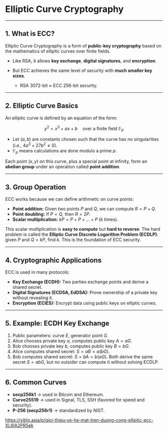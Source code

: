 # Elliptic Curve Cryptography

---

## 1. What is ECC?

Elliptic Curve Cryptography is a form of **public-key cryptography** based on the mathematics of elliptic curves over finite fields.

* Like RSA, it allows **key exchange**, **digital signatures**, and **encryption**.
* But ECC achieves the same level of security with **much smaller key sizes**.

   * RSA 3072-bit ≈ ECC 256-bit security.

---

## 2. Elliptic Curve Basics
An elliptic curve is defined by an equation of the form:

$$
y^2 = x^3 + ax + b \quad \text{over a finite field } \mathbb{F}_p
$$

* Let $(a,b)$ are constants chosen such that the curve has no singularities (i.e., $4a^3 + 27b^2 \neq 0$).
* $\mathbb{F}_p$ means calculations are done modulo a prime $p$.

Each point $(x,y)$ on this curve, plus a special point at infinity, form an **abelian group** under an operation called **point addition**.

---

## 3. Group Operation

ECC works because we can define arithmetic on curve points:

* **Point addition:** Given two points $P$ and $Q$, we can compute $R = P + Q$.
* **Point doubling:** If $P = Q$, then $R = 2P$.
* **Scalar multiplication:** $kP = P + P + \dots + P$ (k times).

This scalar multiplication is **easy to compute** but **hard to reverse**.
The hard problem is called the **Elliptic Curve Discrete Logarithm Problem (ECDLP)**: given $P$ and $Q = kP$, find $k$. This is the foundation of ECC security.

---

## 4. Cryptographic Applications

ECC is used in many protocols:

* **Key Exchange (ECDH):** Two parties exchange points and derive a shared secret.
* **Digital Signatures (ECDSA, EdDSA):** Prove ownership of a private key without revealing it.
* **Encryption (ECIES):** Encrypt data using public keys on elliptic curves.

---

## 5. Example: ECDH Key Exchange

1. Public parameters: curve $E$, generator point $G$.
2. Alice chooses private key $a$, computes public key $A = aG$.
3. Bob chooses private key $b$, computes public key $B = bG$.
4. Alice computes shared secret: $S = aB = a(bG)$.
5. Bob computes shared secret: $S = bA = b(aG)$.
   Both derive the same secret $S = abG$, but no outsider can compute it without solving ECDLP.

---

## 6. Common Curves

* **secp256k1** → used in Bitcoin and Ethereum.
* **Curve25519** → used in Signal, TLS, SSH (favored for speed and security).
* **P-256 (secp256r1)** → standardized by NIST.

https://viblo.asia/p/gioi-thieu-ve-he-mat-tren-duong-cong-elliptic-ecc-XL6lA2PR5ek